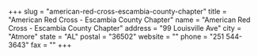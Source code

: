 +++
slug = "american-red-cross-escambia-county-chapter"
title = "American Red Cross - Escambia County Chapter"
name = "American Red Cross - Escambia County Chapter"
address = "99 Louisville Ave"
city = "Atmore"
state = "AL"
postal = "36502"
website = ""
phone = "251 544-3643"
fax = ""
+++
